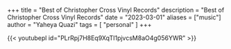 +++
title = "Best of Christopher Cross Vinyl Records"
description = "Best of Christopher Cross Vinyl Records"
date = "2023-03-01"
aliases = ["music"]
author = "Yaheya Quazi"
tags = [
"personal"
]
+++

{{< youtubepl id="PLrRpj7H8Eq9XqTI1pjvcsM8aO4g056YWR" >}}